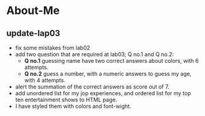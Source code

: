 # About-Me
## update-lap03
* fix some mistakes from lab02
* add two question that are required at lab03; Q no.1 and Q no.2:
   - **Q no.1** guessing name have two correct answers about colors, with 6 attempts.
   - **Q no.2** guess a number, with a numeric answers to guess my age, with 4 attempts.
* alert the summation of the correct answers as score out of 7.
* add unordered list for my jop experiences, and ordered list for my top ten entertainment shows to HTML page.
* I have styled them with colors and font-wight.